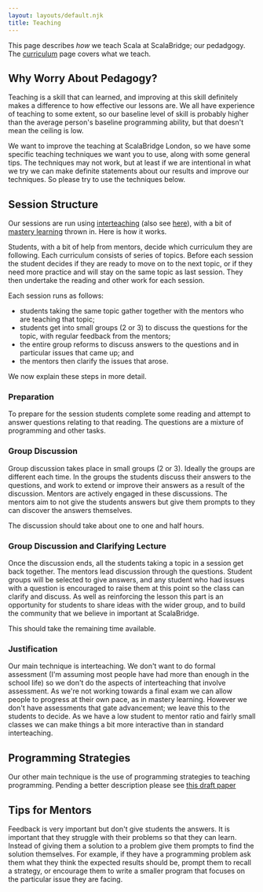 ```yaml
---
layout: layouts/default.njk
title: Teaching
---
```


This page describes *how* we teach Scala at ScalaBridge; our pedadgogy. The [curriculum](/mentors/curriculum) page covers what we teach.


## Why Worry About Pedagogy?

Teaching is a skill that can learned, and improving at this skill definitely makes a difference to how effective our lessons are. We all have experience of teaching to some extent, so our baseline level of skill is probably higher than the average person's baseline programming ability, but that doesn't mean the ceiling is low.

We want to improve the teaching at ScalaBridge London, so we have some specific teaching techniques we want you to use, along with some general tips. The techniques may not work, but at least if we are intentional in what we try we can make definite statements about our results and improve our techniques. So please try to use the techniques below.


## Session Structure

Our sessions are run using [interteaching][interteaching] (also see [here][interteaching-paper]), with a bit of [mastery learning][mastery-learning] thrown in. Here is how it works.

Students, with a bit of help from mentors, decide which curriculum they are following. Each curriculum consists of series of topics. Before each session the student decides if they are ready to move on to the next topic, or if they need more practice and will stay on the same topic as last session. They then undertake the reading and other work for each session.

Each session runs as follows:

* students taking the same topic gather together with the mentors who are teaching that topic;
* students get into small groups (2 or 3) to discuss the questions for the topic, with regular feedback from the mentors;
* the entire group reforms to discuss answers to the questions and in particular issues that came up; and
* the mentors then clarify the issues that arose.

We now explain these steps in more detail.

### Preparation

To prepare for the session students complete some reading and attempt to answer questions relating to that reading. The questions are a mixture of programming and other tasks.


### Group Discussion

Group discussion takes place in small groups (2 or 3). Ideally the groups are different each time. In the groups the students discuss their answers to the questions, and work to extend or improve their answers as a result of the discussion. Mentors are actively engaged in these discussions. The mentors aim to not give the students answers but give them prompts to they can discover the answers themselves.

The discussion should take about one to one and half hours.


### Group Discussion and Clarifying Lecture

Once the discussion ends, all the students taking a topic in a session get back together. The mentors lead discussion through the questions. Student groups will be selected to give answers, and any student who had issues with a question is encouraged to raise them at this point so the class can clarify and discuss. As well as reinforcing the lesson this part is an opportunity for students to share ideas with the wider group, and to build the community that we believe in important at ScalaBridge.

This should take the remaining time available.


### Justification

Our main technique is interteaching. We don't want to do formal assessment (I'm assuming most people have had more than enough in the school life) so we don't do the aspects of interteaching that involve assessment. As we're not working towards a final exam we can allow people to progress at their own pace, as in mastery learning. However we don't have assessments that gate advancement; we leave this to the students to decide. As we have a low student to mentor ratio and fairly small classes we can make things a bit more interactive than in standard interteaching.


## Programming Strategies

Our other main technique is the use of programming strategies to teaching programming. Pending a better description please see [this draft paper][denotational-strategies]


## Tips for Mentors

Feedback is very important but don't give students the answers. It is important that they struggle with their problems so that they can learn. Instead of giving them a solution to a problem give them prompts to find the solution themselves. For example, if they have a programming problem ask them what they think the expected results should be, prompt them to recall a strategy, or encourage them to write a smaller program that focuses on the particular issue they are facing.

[interteaching]: https://www.psychologicalscience.org/observer/interteaching-ten-tips-for-effective-implementation 
[interteaching-paper]: https://files.eric.ed.gov/fulltext/EJ1043034.pdf
[mastery-learning]: https://en.wikipedia.org/wiki/Mastery_learning
[denotational-strategies]: /data/denotational-strategies.pdf
